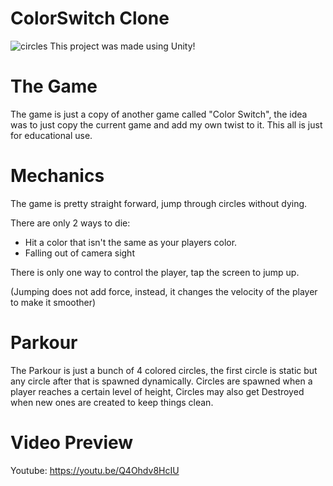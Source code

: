 # ColorSwitch Clone
![circles](https://github.com/ferib/ColorSwitchClone/raw/master/img/cldbdosomestuff.png?raw=true)
This project was made using Unity!

# The Game
The game is just a copy of another game called "Color Switch", the idea was to just copy the current game and add my own twist to it.
This all is just for educational use.

# Mechanics
The game is pretty straight forward, jump through circles without dying.

There are only 2 ways to die:
* Hit a color that isn't the same as your players color.
* Falling out of camera sight

There is only one way to control the player, tap the screen to jump up. 

(Jumping does not add force, instead, it changes the velocity of the player to make it smoother)

# Parkour
The Parkour is just a bunch of 4 colored circles, the first circle is static but any circle after that is spawned dynamically.
Circles are spawned when a player reaches a certain level of height, Circles may also get Destroyed when new ones are created to keep things clean.

# Video Preview
Youtube: https://youtu.be/Q4Ohdv8HcIU